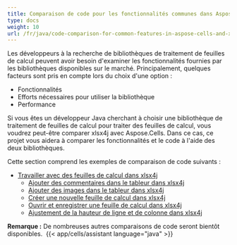 ```yaml
---
title: Comparaison de code pour les fonctionnalités communes dans Aspose.Cells et xlsx4j
type: docs
weight: 10
url: /fr/java/code-comparison-for-common-features-in-aspose-cells-and-xlsx4j/
---
```


Les développeurs à la recherche de bibliothèques de traitement de feuilles de calcul peuvent avoir besoin d'examiner les fonctionnalités fournies par les bibliothèques disponibles sur le marché. Principalement, quelques facteurs sont pris en compte lors du choix d'une option :

- Fonctionnalités
- Efforts nécessaires pour utiliser la bibliothèque
- Performance

Si vous êtes un développeur Java cherchant à choisir une bibliothèque de traitement de feuilles de calcul pour traiter des feuilles de calcul, vous voudrez peut-être comparer xlsx4j avec Aspose.Cells. Dans ce cas, ce projet vous aidera à comparer les fonctionnalités et le code à l'aide des deux bibliothèques.

Cette section comprend les exemples de comparaison de code suivants :

- [Travailler avec des feuilles de calcul dans xlsx4j](/cells/fr/java/working-with-spreadsheet-in-xlsx4j/)
  - [Ajouter des commentaires dans le tableur dans xlsx4j](/cells/fr/java/add-comments-in-spreadsheet-in-xlsx4j/)
  - [Ajouter des images dans le tableur dans xlsx4j](/cells/fr/java/add-images-in-spreadsheet-in-xlsx4j/)
  - [Créer une nouvelle feuille de calcul dans xlsx4j](/cells/fr/java/create-new-spreadsheet-in-xlsx4j/)
  - [Ouvrir et enregistrer une feuille de calcul dans xlsx4j](/cells/fr/java/open-and-save-spreadsheet-in-xlsx4j/)
  - [Ajustement de la hauteur de ligne et de colonne dans xlsx4j](/cells/fr/java/row-column-height-adjustment-in-xlsx4j/)

**Remarque :** De nombreuses autres comparaisons de code seront bientôt disponibles. 
{{< app/cells/assistant language="java" >}}
